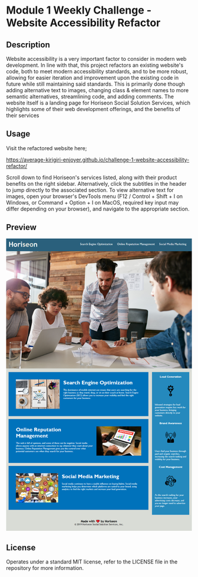 # Module 1 Weekly Challenge - Website Accessibility Refactor

## Description

Website accessibility is a very important factor to consider in modern web development. In line with that, this project refactors an existing website's code, both to meet modern accessibility standards, and to be more robust, allowing for easier iteration and improvement upon the existing code in future while still maintaining said standards. This is primarily done though adding alternative text to images, changing class & element names to more semantic alternatives, streamlining code, and adding comments. The website itself is a landing page for Horiseon Social Solution Services, which highlights some of their web development offerings, and the benefits of their services

## Usage

Visit the refactored website here;

https://average-kirigiri-enjoyer.github.io/challenge-1-website-accessibility-refactor/

Scroll down to find Horiseon's services listed, along with their product benefits on the right sidebar. Alternatively, click the subtitles in the header to jump directly to the associated section. To view alternative text for images, open your browser's DevTools menu (F12 / Control + Shift + I on Windows, or Command + Option + I on MacOS, required key input may differ depending on your browser), and navigate to the appropriate section.

## Preview

![Preview of the Horiseon Social Services webpage](assets\images\challenge-1-website-preview.png)

## License

Operates under a standard MIT license, refer to the LICENSE file in the repository for more information.

